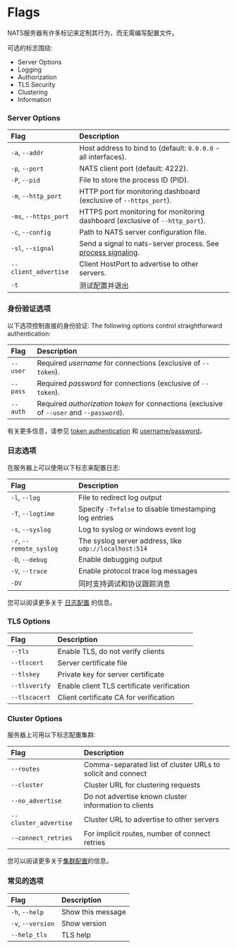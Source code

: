 # Flags


NATS服务器有许多标记来定制其行为，而无需编写配置文件。

可选的标志围绕:

- Server Options
- Logging
- Authorization
- TLS Security
- Clustering
- Information


### Server Options

| Flag | Description |
| :-------------------- | :-------- |
| `-a`, `--addr` | Host address to bind to (default: `0.0.0.0` - all interfaces). |
| `-p`, `--port` | NATS client port (default: 4222). |
| `-P`, `--pid` | File to store the process ID (PID). |
| `-m`, `--http_port` | HTTP port for monitoring dashboard (exclusive of `--https_port`). |
| `-ms`, `--https_port` | HTTPS port monitoring for monitoring dashboard (exclusive of `--http_port`). |
| `-c`, `--config` | Path to NATS server configuration file. |
| `-sl`, `--signal` | Send a signal to nats-server process. See [process signaling](/nats_admin/signals.md). |
| `--client_advertise` | Client HostPort to advertise to other servers. |
| `-t` | 测试配置并退出 |



### 身份验证选项

以下选项控制直接的身份验证:
The following options control straightforward authentication:

| Flag | Description |
| :-------------------- | :-------- |
| `--user` | Required _username_ for connections (exclusive of `--token`). |
| `--pass` | Required _password_ for connections (exclusive of `--token`). |
| `--auth` | Required _authorization token_ for connections (exclusive of `--user` and `--password`). |

有关更多信息，请参见 [token authentication](tokens.md) 和 [username/password](username_password.md)。 


### 日志选项

在服务器上可以使用以下标志来配置日志:

| Flag | Description |
| :-------------------- | :-------- |
| `-l`, `--log` | File to redirect log output |
| `-T`, `--logtime` | Specify `-T=false` to disable timestamping log entries |
| `-s`, `--syslog` | Log to syslog or windows event log |
| `-r`, `--remote_syslog` | The syslog server address, like `udp://localhost:514` |
| `-D`, `--debug` | Enable debugging output |
| `-V`, `--trace` | Enable protocol trace log messages |
| `-DV` | 同时支持调试和协议跟踪消息 |

您可以阅读更多关于 [日志配置](logging.md) 的信息。


### TLS Options

| Flag | Description |
| :-------------------- | :-------- |
| `--tls` | Enable TLS, do not verify clients |
| `--tlscert` | Server certificate file |
| `--tlskey` | Private key for server certificate |
| `--tlsverify` | Enable client TLS certificate verification |
| `--tlscacert` | Client certificate CA for verification |


### Cluster Options

服务器上可用以下标志配置集群:


| Flag | Description |
| :-------------------- | :-------- |
| `--routes` | Comma-separated list of cluster URLs to solicit and connect |
| `--cluster` | Cluster URL for clustering requests |
| `--no_advertise` | Do not advertise known cluster information to clients |
| `--cluster_advertise` | Cluster URL to advertise to other servers |
| `--connect_retries` | For implicit routes, number of connect retries |

您可以阅读更多关于[集群配置](clustering.md)的信息。


### 常见的选项

| Flag | Description |
| :-------------------- | :-------- |
| `-h`, `--help` | Show this message |
| `-v`, `--version` | Show version |
| `--help_tls` | TLS help |

